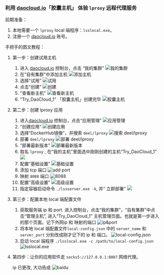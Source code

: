 ### 利用 [daocloud.io](https://www.daocloud.io/)「胶囊主机」 体验 `lproxy` 远程代理服务

前期准备：

1. 本地需要一个 `lproxy` local 端程序：`lsslocal.exe`。
2. 注册一个 [daocloud.io](https://www.daocloud.io/) 账号。

手把手的图文教程：

1. 第一步：创建试用主机

	1. 进入 [daocloud.io](https://www.daocloud.io/) 控制台，点击 “我的集群” ![我的集群](./1.png)
	2. 在“自有集群”中添加主机 ![添加主机](./2.png)
	3. 选择“试用” ![试用](./3.png)
	4. 点击“创建” ![创建](./4.png)
	5. "查看新主机" ![查看新主机](./5.png)
	6. "Try_DaoCloud_1" 「胶囊主机」创建完毕 ![胶囊主机](./6.png)

2. 第二步：创建 lproxy 应用

	1. 进入[daocloud.io](https://www.daocloud.io/) 控制台，点击“应用管理” ![应用管理](./7.png)
	2. “创建应用” ![创建应用](./8.png)
	3. 选择“DockerHub镜像”，并搜索 `deel/lproxy` ![搜索 deel/lproxy](./9.png)
	4. 部署 `deel/lproxy` ![部署 deel/lproxy](./10.png)
	5. “部署最新版本” ![部署最新版本](./11.png)
	6. 取名 `lproxy` , 在“我的主机”里面选中刚刚创建的主机“Try_DaoCloud_1” ![](./12.png)
	7. 配置“基础设置” ![基础设置](./13.png)
	8. 添加 tcp 端口 ![add port](./14.png)
	9. 映射 `8088` 端口 ![8088](./15.png)
	10. 配置“高级设置” ![高级设置](./16.png)
	11. 指定容器启动命令 `./lssserver.exe -k`, 并“ 立即部署” ![](./17.png)

3. 第三步：配置本地 local 端配置文件

	1. 获取服务端 ip 和 port. 进入控制台，点击“我的集群”，“自有集群”中点击“管理主机”, 进入“Try_DaoCloud_1” 主机管理页面。也就是第一步进入的那个页面。记下外网ip 和 映射的端口 ![ip&port](./18.png)
	2. 将本地 local 端配置文件`local-config.json` 中的 `server_name` 和 `server_port` 分别改成刚才记下的 ip 和 端口。 ![local-config.json](./19.png)
	3. 启动 local 端程序 `./lsslocal.exe -c /path/to/local-config.json` ![lsslocal.exe](./20.png)

4. 第四步：让你的应用软件走 `socks5://127.0.0.1:8087` 网络代理。

	ip 已更改, 大功告成 ![baidu](./21.png)
